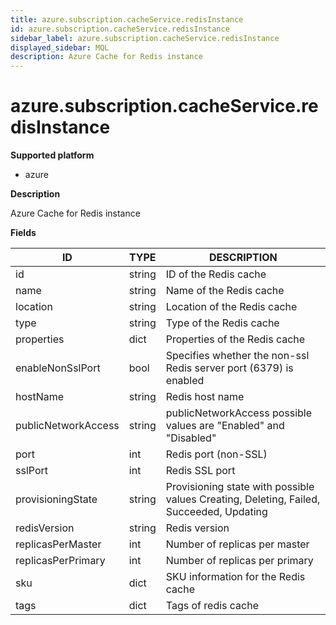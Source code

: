 ```yaml
---
title: azure.subscription.cacheService.redisInstance
id: azure.subscription.cacheService.redisInstance
sidebar_label: azure.subscription.cacheService.redisInstance
displayed_sidebar: MQL
description: Azure Cache for Redis instance
---
```


# azure.subscription.cacheService.redisInstance

**Supported platform**

- azure

**Description**

Azure Cache for Redis instance

**Fields**

| ID                  | TYPE   | DESCRIPTION                                                                             |
| ------------------- | ------ | --------------------------------------------------------------------------------------- |
| id                  | string | ID of the Redis cache                                                                   |
| name                | string | Name of the Redis cache                                                                 |
| location            | string | Location of the Redis cache                                                             |
| type                | string | Type of the Redis cache                                                                 |
| properties          | dict   | Properties of the Redis cache                                                           |
| enableNonSslPort    | bool   | Specifies whether the non-ssl Redis server port (6379) is enabled                       |
| hostName            | string | Redis host name                                                                         |
| publicNetworkAccess | string | publicNetworkAccess possible values are "Enabled" and "Disabled"                        |
| port                | int    | Redis port (non-SSL)                                                                    |
| sslPort             | int    | Redis SSL port                                                                          |
| provisioningState   | string | Provisioning state with possible values Creating, Deleting, Failed, Succeeded, Updating |
| redisVersion        | string | Redis version                                                                           |
| replicasPerMaster   | int    | Number of replicas per master                                                           |
| replicasPerPrimary  | int    | Number of replicas per primary                                                          |
| sku                 | dict   | SKU information for the Redis cache                                                     |
| tags                | dict   | Tags of redis cache                                                                     |
